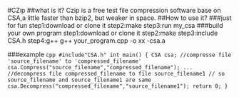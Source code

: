 #CZip
##what is it?
Czip is a free test file compression software base on CSA,a little faster than bzip2,
	 but weaker in space.
##How to use it?
###just for fun
	 step1:download or clone it
	 step2:make
	 step3:run my_csa
###build your own program
	 step1:download or clone it
	 step2:make
	 step3:include CSA.h
	 step4:g++ g++ your_program.cpp -o xx -csa.a

###example
	 ```cpp
	#include"CSA.h"
	int main()
    {
		CSA csa;
		//compresse file 'source_filename' to 'compressed_filename'
		csa.Compress("source_filename","compressed_filename");
		...
		//decompress file compressed_filename to file source_filename1
		// so source_filename and source_filename1 are same
		csa.Decompress("compressed_filename","source_filename1");
		return 0;
	}
	```


